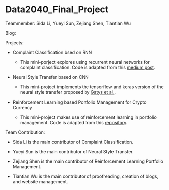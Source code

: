 # Data2040_Final_Project

Teammember: Sida Li, Yueyi Sun, Zejiang Shen, Tiantian Wu

Blog: 

Projects:
- Complaint Classification bsed on RNN
  - This mini-porject explores using recurrent neural networks for complaint classification. Code is adapted from this [medium post](https://towardsdatascience.com/multi-class-text-classification-with-lstm-1590bee1bd17).
  
- Neural Style Transfer based on CNN
  - This mini-project implements the tensorflow and keras version of the neural style transfer proposed by [Gatys et al.](https://arxiv.org/abs/1508.06576).
  
- Reinforcement Learning based Portfolio Management for Crypto Currency
  - This mini-project makes use of reinforcement learning in portfolio management. Code is adapted from this [repository](https://github.com/ZhengyaoJiang/PGPortfolio).

Team Contribution: 

- Sida Li is the main contributor of Complaint Classification.

- Yueyi Sun is the main contributor of Neural Style Transfer.

- Zejiang Shen is the main contributor of Reinforcement Learning Portfolio Management.

- Tiantian Wu is the main contributor of proofreading, creation of blogs, and website management.
